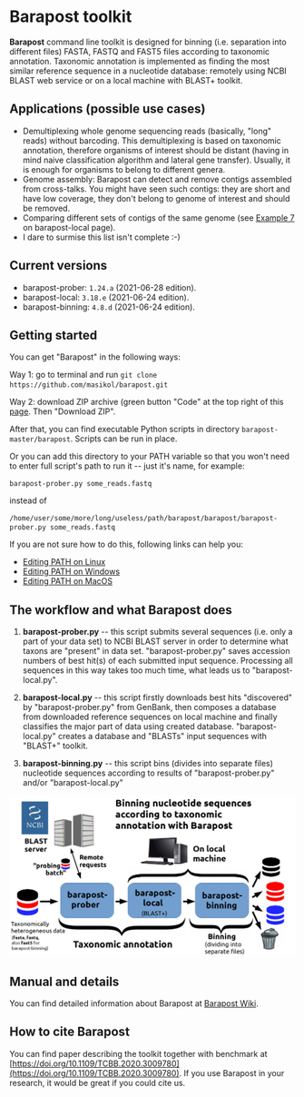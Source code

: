 # Barapost toolkit

**Barapost** command line toolkit is designed for binning (i.e. separation into different files) FASTA, FASTQ and FAST5 files according to taxonomic annotation. Taxonomic annotation is implemented as finding the most similar reference sequence in a nucleotide database: remotely using NCBI BLAST web service or on a local machine with BLAST+ toolkit.

## Applications (possible use cases)

- Demultiplexing whole genome sequencing reads (basically, "long" reads) without barcoding. This demultiplexing is based on taxonomic annotation, therefore organisms of interest should be distant (having in mind naive classification algorithm and lateral gene transfer). Usually, it is enough for organisms to belong to different genera.
- Genome assembly: Barapost can detect and remove contigs assembled from cross-talks. You might have seen such contigs: they are short and have low coverage, they don't belong to genome of interest and should be removed.
- Comparing different sets of contigs of the same genome (see [Example 7](https://www.github.com/masikol/barapost/wiki/barapost-local#examples) on barapost-local page).
- I dare to surmise this list isn't complete :-)

## Current versions

- barapost-prober: `1.24.a` (2021-06-28 edition).
- barapost-local:  `3.18.e` (2021-06-24 edition).
- barapost-binning: `4.8.d` (2021-06-24 edition).

## Getting started

You can get "Barapost" in the following ways:

Way 1: go to terminal and run `git clone https://github.com/masikol/barapost.git`

Way 2: download ZIP archive (green button "Code" at the top right of this [page](https://github.com/masikol/barapost). Then "Download ZIP".

After that, you can find executable Python scripts in directory `barapost-master/barapost`. Scripts can be run in place.

Or you can add this directory to your PATH variable so that you won't need to enter full script's path to run it -- just it's name, for example:

```
barapost-prober.py some_reads.fastq
```
instead of
```
/home/user/some/more/long/useless/path/barapost/barapost/barapost-prober.py some_reads.fastq
```

If you are not sure how to do this, following links can help you:

- [Editing PATH on Linux](https://opensource.com/article/17/6/set-path-linux)
- [Editing PATH on Windows](https://www.computerhope.com/issues/ch000549.htm)
- [Editing PATH on MacOS](https://coolestguidesontheplanet.com/add-shell-path-osx)

## The workflow and what Barapost does

1. **barapost-prober.py** -- this script submits several sequences (i.e. only a part of your data set) to NCBI BLAST server in order to determine what taxons are "present" in data set. "barapost-prober.py" saves accession numbers of best hit(s) of each submitted input sequence. Processing all sequences in this way takes too much time, what leads us to "barapost-local.py".

2. **barapost-local.py** -- this script firstly downloads best hits "discovered" by "barapost-prober.py" from GenBank, then composes a database from downloaded reference sequences on local machine and finally classifies the major part of data using created database. "barapost-local.py" creates a database and "BLASTs" input sequences with "BLAST+" toolkit.

3. **barapost-binning.py** -- this script bins (divides into separate files) nucleotide sequences according to results of "barapost-prober.py" and/or "barapost-local.py"

![](imgs/Barapost-wokflow.png)

## Manual and details

You can find detailed information about Barapost at [Barapost Wiki](https://github.com/masikol/barapost/wiki).

## How to cite Barapost

You can find paper describing the toolkit together with benchmark at [https://doi.org/10.1109/TCBB.2020.3009780](https://doi.org/10.1109/TCBB.2020.3009780). If you use Barapost in your research, it would be great if you could cite us.
